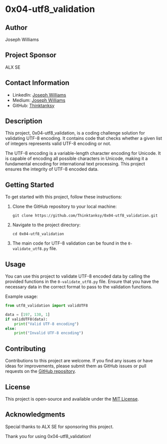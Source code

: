 # 0x04-utf8_validation

## Author
Joseph Williams

## Project Sponsor
ALX SE

## Contact Information
- LinkedIn: [Joseph Williams](https://www.linkedin.com/in/josephwilliams)
- Medium: [Joseph Williams](https://medium.com/@josephwilliams)
- GitHub: [Thinktanksy](https://github.com/Thinktanksy)

## Description
This project, 0x04-utf8_validation, is a coding challenge solution for validating UTF-8 encoding. It contains code that checks whether a given list of integers represents valid UTF-8 encoding or not.

The UTF-8 encoding is a variable-length character encoding for Unicode. It is capable of encoding all possible characters in Unicode, making it a fundamental encoding for international text processing. This project ensures the integrity of UTF-8 encoded data.

## Getting Started
To get started with this project, follow these instructions:

1. Clone the GitHub repository to your local machine:

   ```
   git clone https://github.com/Thinktanksy/0x04-utf8_validation.git
   ```

2. Navigate to the project directory:

   ```
   cd 0x04-utf8_validation
   ```

3. The main code for UTF-8 validation can be found in the `0-validate_utf8.py` file.

## Usage
You can use this project to validate UTF-8 encoded data by calling the provided functions in the `0-validate_utf8.py` file. Ensure that you have the necessary data in the correct format to pass to the validation functions.

Example usage:

```python
from utf8_validation import validUTF8

data = [197, 130, 1]
if validUTF8(data):
    print("Valid UTF-8 encoding")
else:
    print("Invalid UTF-8 encoding")
```

## Contributing
Contributions to this project are welcome. If you find any issues or have ideas for improvements, please submit them as GitHub issues or pull requests on the [GitHub repository](https://github.com/Thinktanksy/0x04-utf8_validation).

## License
This project is open-source and available under the [MIT License](LICENSE).

## Acknowledgments
Special thanks to ALX SE for sponsoring this project.

Thank you for using 0x04-utf8_validation!

